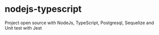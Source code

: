 # nodejs-typescript
Project open source with NodeJs, TypeScript, Postgresql, Sequelize and Unit test with Jest
